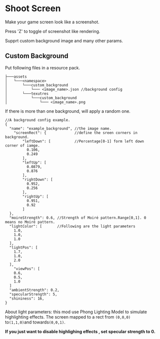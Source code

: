 
Shoot Screen
=======

Make your game screen look like a screenshot.

Press 'Z' to toggle of screenshot like rendering.

Supprt custom background image and many other params.

## Custom Background

Put following files in a resource pack.

```
├───assets
│   └───<namespace>
│       └───custom_background
│  			└─── <image_name>.json //background config
│  		└───texutres
│  			└───custom_background
│  				└─── <image_name>.png
```

If there is more than one background, will apply a random one.

```<image_name.json>
//A background config example.
{
  "name": "example_background", //the image name.
    "screenRect": {				//define the sreen corners in background.
        "leftDown": [			//Percentage[0-1] form left down corner of iamge.
          0.106,
          0.249
        ],
        "leftUp": [
          0.0879,
          0.876
        ],
        "rightDown": [
          0.952,
          0.256
        ],
        "rightUp": [
          0.951,
          0.92
        ]
  },
  "moireStrength": 0.6,	//Strength of Moiré pattern.Range[0,1]. 0 means no Moiré pattern.
  "lightColor": [		//Following are the light parameters
    1.0,
    1.0,
    1.0
  ],
  "lightPos": [
    1.7,
    1.0,
    2.0
  ],
    "viewPos": [
    0.6,
    0.5,
    1.0
  ]
  "ambientStrength": 0.2,
  "specularStrength": 5,
  "shininess": 16,
}
```

About light parameters: this mod use Phong Lighting Model to simulate highlighting effects. The screen mapped to a rect from `(0,0,0)` to` (1,1,0) `and towards`(0,0,1)`.

**If you just want to disable highlighing effects , set specular strength to 0.**
